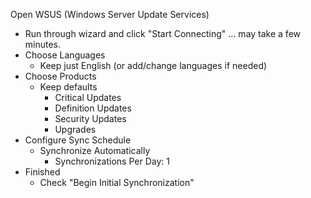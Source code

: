 Open WSUS (Windows Server Update Services)
- Run through wizard and click "Start Connecting" ... may take a few minutes.
- Choose Languages
  - Keep just English (or add/change languages if needed)
- Choose Products
  - Keep defaults
    - Critical Updates
    - Definition Updates
    - Security Updates
    - Upgrades
- Configure Sync Schedule
  - Synchronize Automatically
    - Synchronizations Per Day: 1
- Finished
  - Check "Begin Initial Synchronization"


